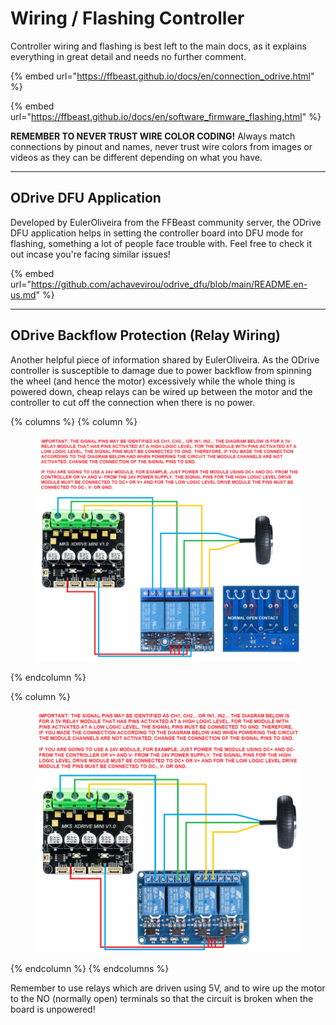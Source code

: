 # Wiring / Flashing Controller

Controller wiring and flashing is best left to the main docs, as it explains everything in great detail and needs no further comment.

{% embed url="https://ffbeast.github.io/docs/en/connection_odrive.html" %}

{% embed url="https://ffbeast.github.io/docs/en/software_firmware_flashing.html" %}

**REMEMBER TO NEVER TRUST WIRE COLOR CODING!** Always match connections by pinout and names, never trust wire colors from images or videos as they can be different depending on what you have.

***

## ODrive DFU Application

Developed by EulerOliveira from the FFBeast community server, the ODrive DFU application helps in setting the controller board into DFU mode for flashing, something a lot of people face trouble with. Feel free to check it out incase you're facing similar issues!

{% embed url="https://github.com/achavevirou/odrive_dfu/blob/main/README.en-us.md" %}

***

## ODrive Backflow Protection (Relay Wiring)

Another helpful piece of information shared by EulerOliveira. As the ODrive controller is susceptible to damage due to power backflow from spinning the wheel (and hence the motor) excessively while the whole thing is powered down, cheap relays can be wired up between the motor and the controller to cut off the connection when there is no power.

{% columns %}
{% column %}
<figure><img src=".gitbook/assets/image.png" alt=""><figcaption></figcaption></figure>
{% endcolumn %}

{% column %}
<figure><img src=".gitbook/assets/image (1).png" alt=""><figcaption></figcaption></figure>
{% endcolumn %}
{% endcolumns %}

Remember to use relays which are driven using 5V, and to wire up the motor to the NO (normally open) terminals so that the circuit is broken when the board is unpowered!
